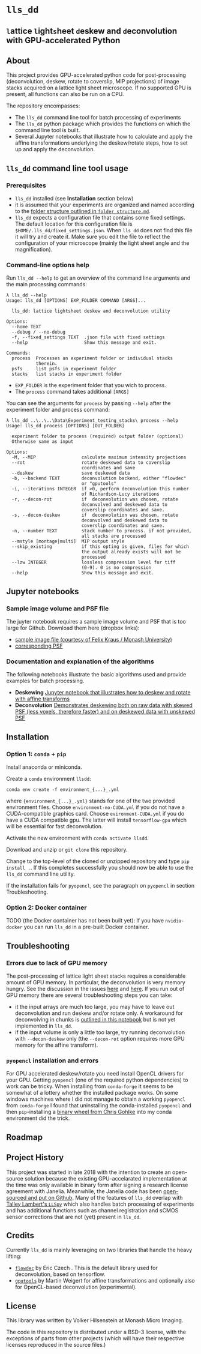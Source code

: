 # `lls_dd` 

## `l`attice `l`ight`s`heet `d`eskew and `d`econvolution with GPU-accelerated Python

## About

This project provides GPU-accelerated python code for post-processing (deconvolution, deskew, rotate to coverslip, MIP projections) of image stacks acquired on a lattice light sheet microscope. If no supported GPU is present, all functions can also be run on a CPU.

The repository encompasses:

* The `lls_dd` command line tool for batch processing of experiments
* The `lls_dd` python package which provides the functions on which the command line tool is built.
* Several Jupyter notebooks that illustrate how to calculate and apply the affine transformations underlying the deskew/rotate  steps, how to set up and apply the deconvolution.

## `lls_dd` command line tool usage

### Prerequisites

* `lls_dd` installed (see **Installation** section below)
* it is assumed that your experiments are organized and named according to the [folder structure outlined in `folder_structure.md`](./folder_structure.md).
* `lls_dd` expects a configuration file that contains some fixed settings. The default location for this configuration file is `$HOME/.lls_dd/fixed_settings.json`. When `lls_dd` does not find this file it will try and create it. Make sure you edit the file to reflect the configuration of your microscope (mainly the light sheet angle and the magnification).

### Command-line options help

Run `lls_dd --help` to get an overview of the command line arguments and the main processing commands:

```console
λ lls_dd --help
Usage: lls_dd [OPTIONS] EXP_FOLDER COMMAND [ARGS]...

  lls_dd: lattice lightsheet deskew and deconvolution utility

Options:
  --home TEXT
  --debug / --no-debug
  -f, --fixed_settings TEXT  .json file with fixed settings
  --help                     Show this message and exit.

Commands:
  process  Processes an experiment folder or individual stacks
           therein.
  psfs     list psfs in experiment folder
  stacks   list stacks in experiment folder
```

* `EXP_FOLDER` is the experiment folder that you wich to process.
* The `process` command takes additional `[ARGS]`

You can see the arguments for `process` by passing `--help` after the experiment folder and process command:

```console
λ lls_dd ..\..\..\Data\Experiment_testing_stacks\ process --help
Usage: lls_dd process [OPTIONS] [OUT_FOLDER]

  experiment folder to process (required) output folder (optional)
  Otherwise same as input

Options:
  -M, --MIP                 calculate maximum intensity projections
  --rot                     rotate deskewed data to coverslip
                            coordinates and save
  --deskew                  save deskewed data
  -b, --backend TEXT        deconvolution backend, either "flowdec"
                            or "gputools"
  -i, --iterations INTEGER  if >0, perform deconvolution this number
                            of Richardson-Lucy iterations
  -r, --decon-rot           if  deconvolution was chosen, rotate
                            deconvolved and deskewed data to
                            coverslip coordinates and save.
  -s, --decon-deskew        if  deconvolution was chosen, rotate
                            deconvolved and deskewed data to
                            coverslip coordinates and save.
  -n, --number TEXT         stack number to process. if not provided,
                            all stacks are processed
  --mstyle [montage|multi]  MIP output style
  --skip_existing           if this opting is given, files for which
                            the output already exists will not be
                            processed
  --lzw INTEGER             lossless compression level for tiff
                            (0-9). 0 is no compression
  --help                    Show this message and exit.
```

## Jupyter notebooks

### Sample image volume and PSF file

The juyter notebook requires a sample image volume  and PSF that is too large for Github. Download them here (dropbox links):

* [sample image file (courtesy of Felix Kraus / Monash University)](https://www.dropbox.com/s/34ei5jj0qgylf8q/drp1_dendra2_test_1_CamA_ch0_stack0000_488nm_0000000msec_0018218290msecAbs.tif?dl=0)
* [corresponding PSF](https://www.dropbox.com/s/39ljascy4vkp0tk/488_PSF_galvo_CamA_ch0_stack0000_488nm_0000000msec_0016836088msecAbs.tif?dl=0)

### Documentation and explanation of the algorithms

The following notebooks illustrate the basic algorithms used and provide examples for batch processing.

* **Deskewing** [Jupyter notebook that illustrates how to deskew and rotate with affine transforms](./examples/00_Lattice_Light_Sheet_Deskew.ipynb)
* **Deconvolution** [Demonstrates deskewing both on raw data with skewed PSF (less voxels, therefore faster) and on deskewed data with unskewed PSF](./examples/01_Lattice_Light_Sheet_Deconvolution.ipynb)

## Installation

### Option 1: `conda` + `pip` 

Install anaconda or miniconda.

Create a `conda` environment `llsdd`:

```console
conda env create -f environment_{...}_.yml
```

where `{environment_{...}_.yml}` stands for one of the two provided environment files. Choose
 `environment-no-CUDA.yml` if you do not have a CUDA-compatible graphics card. Choose 
 `evironment-CUDA.yml` if you do have a CUDA compatible gpu. The latter will install `tensorflow-gpu` which will be essential for fast deconvolution.

Activate the new environment with `conda activate llsdd`.

Download and unzip or `git clone` this repository.

Change to the top-level of the cloned or unzipped repository and type `pip install .`. If this completes successfully you should now be able to use the `lls_dd` command line utility.

If the installation fails for `pyopencl`, see 
the paragraph on `pyopencl` in section Troubleshooting.

### Option 2: Docker container

TODO (the Docker container has not been built yet):
If you have `nvidia-docker` you can run `lls_dd` in a pre-built Docker container. 

## Troubleshooting

### Errors due to lack of GPU memory

The post-processing of lattice light sheet stacks
requires a considerable amount of GPU memory. In particular, the deconvolution is very memory hungry.
See the discussion in the issues [here](https://github.com/VolkerH/Lattice_Lightsheet_Deskew_Deconv/issues/31) and [here](https://github.com/hammerlab/flowdec/issues/19).
If you run out of GPU memory there are several troubleshooting steps you can take:

* it the input arrays are much too large, you may have to leave out deconvolution and run deskew and/or rotate only. A workaround for deconvolving in chunks is [outlined in this notebook](https://github.com/hammerlab/flowdec/blob/master/python/examples/notebooks/Tile-by-tile%20deconvolution%20using%20dask.ipynb) but is not yet implemented in `lls_dd`.
* if the input volume is only a little too large, try running deconvolution with `--decon-deskew` only (the `--decon-rot` option requires more GPU memory for the affine transform).

### `pyopencl` installation and errors 

For GPU accelerated deskew/rotate you need install OpenCL drivers for your GPU.
Getting `pyopencl` (one of the required python dependencies) to work can be tricky. When installing from `conda-forge` it seems to be somewhat of a lottery whether the installed package works. On some windows machines where I did not manage to obtain a working `pyopencl` from `conda-forge` I found that uninstalling the conda-installed `pyopencl` and then  `pip`-installing a [binary wheel from Chris Gohlke](https://www.lfd.uci.edu/~gohlke/pythonlibs/#pyopencl) into my conda environment did the trick.

## Roadmap

## Project History

This project was started in late 2018 with the intention to create an open-source solution because the existing GPU-accelarated implementation at the time was only available in binary form after signing a research license agreement with Janelia. Meanwhile, the Janelia code has been [open-sourced and put on Github](https://github.com/dmilkie/cudaDecon).
Many of the features of `lls_dd` overlap with [Talley Lambert's `LLSpy`](https://github.com/tlambert03/LLSpy) which also handles batch processing of experiments and has additional functions such as channel registration and sCMOS sensor corrections that are not (yet) present in `lls_dd`.

## Credits

Currently `lls_dd` is mainly leveraging on two libraries that handle the heavy lifting:

* [`flowdec`](https://github.com/hammerlab/flowdec) by Eric Czech . This is the default library used for deconvolution, based on tensorflow.
* [`gputools`](https://github.com/maweigert/gputools) by Martin Weigert  for affine transformations and optionally also for OpenCL-based deconvolution (experimental).

## License

This library was written by Volker Hilsenstein at Monash Micro Imaging.

The code in this repository is distributed under a BSD-3 license, with the exceptions of parts from other projects (which will
have their respective licenses reproduced in the source files.)